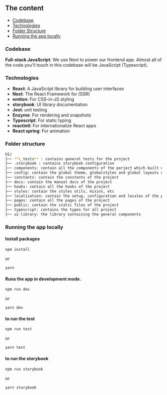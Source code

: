 ## The content

- [Codebase](#codebase)
- [Technologies](#technologies)
- [Folder Structure](#folder-structure)
- [Running the app locally](#running-the-app-locally)

### Codebase

**Full-stack JavaScript**: We use Next to power our frontend app. Almost all of the code you'll touch in this codebase will be JavaScript (Typescript).

### Technologies

- **React**: A JavaScript library for building user interfaces
- **Next**: The React Framework for (SSR)
- **emtion**: For CSS-in-JS styling
- **storybook**: UI library documentation
- **Jest**: unit testing
- **Enzyme**: For rendering and snapshots
- **Typescript**: For static typing
- **reactintl**: For internationalize React apps
- **React spring**: For animation

### Folder structure

```sh
UI/
├── **\_tests** : contains general tests for the project
├── .storybook : contains storybook configuration
├── components: contain all the components of the porject which built using the UI library
├── config: contain the global theme, globalstyles and global layouts of the project
├── constants: contain the constants of the project
├── docs: contain the manual docs of the project
├── hooks: contain all the hooks of the project
├── styles: contain the styles utils, mixins, etc
├── localization: contain the setup, configuration and locales of the project
├── pages: contain all the pages of the project
├── public: contain the static files of the project
├── typescript: contains the types for all project
├── ui-library: the library containing the general components
```

### Running the app locally

#### Install packages

```
npm install
```

or

```
yarn
```

#### Runs the app in development mode.

```
npm run dev
```

or

```
yarn dev
```

#### to run the test

```
npm run test
```

or

```
yarn test
```

#### to run the storybook

```
npm run storybook
```

or

```
yarn storybook
```
